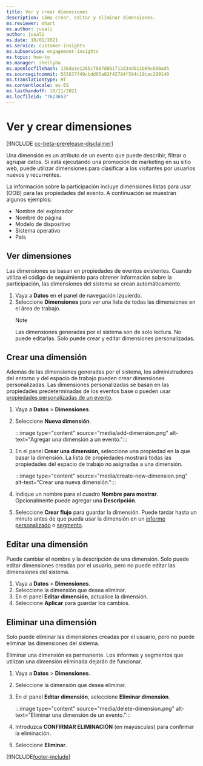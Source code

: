 ```yaml
---
title: Ver y crear dimensiones
description: Cómo crear, editar y eliminar dimensiones.
ms.reviewer: mhart
ms.author: jusali
author: jusali
ms.date: 10/01/2021
ms.service: customer-insights
ms.subservice: engagement-insights
ms.topic: how-to
ms.manager: shellyha
ms.openlocfilehash: 136da1e1265c7087d861712d34d011b09cb60ad5
ms.sourcegitcommit: 565637f49cbdd05a82f42784f594c19cac299140
ms.translationtype: HT
ms.contentlocale: es-ES
ms.lasthandoff: 10/11/2021
ms.locfileid: "7623653"
---
```

# <a name="view-and-create-dimensions"></a>Ver y crear dimensiones

[!INCLUDE [cc-beta-prerelease-disclaimer](includes/cc-beta-prerelease-disclaimer.md)]

Una dimensión es un atributo de un evento que puede describir, filtrar o agrupar datos. Si está ejecutando una promoción de marketing en su sitio web, puede utilizar dimensiones para clasificar a los visitantes por usuarios nuevos y recurrentes.  

La información sobre la participación incluye dimensiones listas para usar (OOB) para las propiedades del evento. A continuación se muestran algunos ejemplos:

- Nombre del explorador
- Nombre de página
- Modelo de dispositivo
- Sistema operativo
- País

## <a name="view-dimensions"></a>Ver dimensiones

Las dimensiones se basan en propiedades de eventos existentes. Cuando utiliza el código de seguimiento para obtener información sobre la participación, las dimensiones del sistema se crean automáticamente.

1. Vaya a **Datos** en el panel de navegación izquierdo. 
1. Seleccione **Dimensiones** para ver una lista de todas las dimensiones en el área de trabajo. 
   > [!NOTE]
   > Las dimensiones generadas por el sistema son de solo lectura. No puede editarlas. Solo puede crear y editar dimensiones personalizadas.

## <a name="create-a-dimension"></a>Crear una dimensión

Además de las dimensiones generadas por el sistema, los administradores del entorno y del espacio de trabajo pueden crear dimensiones personalizadas. Las dimensiones personalizadas se basan en las propiedades predeterminadas de los eventos base o pueden usar [propiedades personalizadas de un evento](advanced-SDK-implementation.md).

1. Vaya a **Datos** > **Dimensiones**.
1. Seleccione **Nueva dimensión**.

   :::image type="content" source="media/add-dimension.png" alt-text="Agregar una dimensión a un evento.":::

1. En el panel **Crear una dimensión**, seleccione una propiedad en la que basar la dimensión. La lista de propiedades mostrará todas las propiedades del espacio de trabajo no asignadas a una dimensión.
   
   :::image type="content" source="media/create-new-dimension.png" alt-text="Crear una nueva dimensión.":::
      
3. Indique un nombre para el cuadro **Nombre para mostrar**. Opcionalmente puede agregar una **Descripción**.
4. Seleccione **Crear flujo** para guardar la dimensión. Puede tardar hasta un minuto antes de que pueda usar la dimensión en un [informe personalizado](custom-reports.md) o [segmento](segments.md). 

## <a name="edit-a-dimension"></a>Editar una dimensión

Puede cambiar el nombre y la descripción de una dimensión. Solo puede editar dimensiones creadas por el usuario, pero no puede editar las dimensiones del sistema.


1. Vaya a **Datos** > **Dimensiones**.
1. Seleccione la dimensión que desea eliminar.
1. En el panel **Editar dimensión**, actualice la dimensión.
1. Seleccione **Aplicar** para guardar los cambios.

## <a name="delete-a-dimension"></a>Eliminar una dimensión

Solo puede eliminar las dimensiones creadas por el usuario, pero no puede eliminar las dimensiones del sistema.

Eliminar una dimensión es permanente. Los informes y segmentos que utilizan una dimensión eliminada dejarán de funcionar. 

1. Vaya a **Datos** > **Dimensiones**.
1. Seleccione la dimensión que desea eliminar.
1. En el panel **Editar dimensión**, seleccione **Eliminar dimensión**.

   :::image type="content" source="media/delete-dimension.png" alt-text="Eliminar una dimensión de un evento.":::

1. Introduzca **CONFIRMAR ELIMINACIÓN** (en mayúsculas) para confirmar la eliminación. 
1. Seleccione **Eliminar**.

[!INCLUDE[footer-include](../includes/footer-banner.md)]
